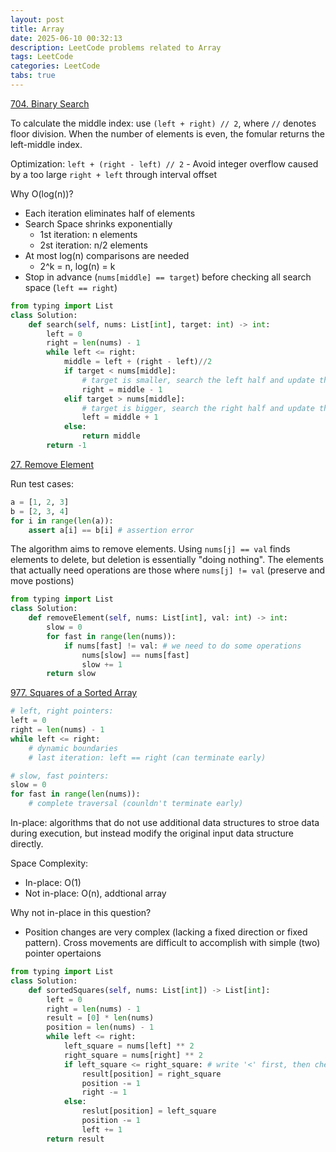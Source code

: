 ```yaml
---
layout: post
title: Array
date: 2025-06-10 00:32:13
description: LeetCode problems related to Array
tags: LeetCode
categories: LeetCode
tabs: true
---
```

[704. Binary Search](https://leetcode.com/problems/binary-search/description/)

To calculate the middle index: use `(left + right) // 2`, where `//` denotes floor division. When the number of elements is even, the fomular returns the left-middle index.

Optimization: `left + (right - left) // 2` - Avoid integer overflow caused by a too large `right + left` through interval offset

Why O(log(n))?
- Each iteration eliminates half of elements
- Search Space shrinks exponentially
    - 1st iteration: n elements
    - 2st iteration: n/2 elements
- At most log(n) comparisons are needed
    - 2^k = n, log(n) = k
- Stop in advance (`nums[middle] == target`) before checking all search space (`left == right`)

```python
from typing import List
class Solution:
    def search(self, nums: List[int], target: int) -> int:
        left = 0
        right = len(nums) - 1
        while left <= right:
            middle = left + (right - left)//2
            if target < nums[middle]: 
                # target is smaller, search the left half and update the right boundary
                right = middle - 1
            elif target > nums[middle]: 
                # target is bigger, search the right half and update the left boundary
                left = middle + 1
            else:
                return middle
        return -1
```

[27. Remove Element](https://leetcode.com/problems/remove-element/description/)

Run test cases:
```python
a = [1, 2, 3]
b = [2, 3, 4]
for i in range(len(a)):
    assert a[i] == b[i] # assertion error
```

The algorithm aims to remove elements. Using `nums[j] == val` finds elements to delete, but deletion is essentially "doing nothing". The elements that actually need operations are those where `nums[j] != val` (preserve and move postions)

```python
from typing import List
class Solution:
    def removeElement(self, nums: List[int], val: int) -> int:
        slow = 0
        for fast in range(len(nums)):
            if nums[fast] != val: # we need to do some operations 
                nums[slow] == nums[fast]
                slow += 1
        return slow
```

[977. Squares of a Sorted Array](https://leetcode.com/problems/squares-of-a-sorted-array/description/)

```python
# left, right pointers:
left = 0
right = len(nums) - 1
while left <= right:
    # dynamic boundaries
    # last iteration: left == right (can terminate early)
```

```python
# slow, fast pointers:
slow = 0
for fast in range(len(nums)):
    # complete traversal (counldn't terminate early)
```

In-place: algorithms that do not use additional data structures to stroe data during execution, but instead modify the original input data structure directly.

Space Complexity:
 - In-place: O(1)
 - Not in-place: O(n), addtional array   

Why not in-place in this question?
 - Position changes are very complex (lacking a fixed direction or fixed pattern). Cross movements are difficult to accomplish with simple (two) pointer opertaions

```python
from typing import List
class Solution:
    def sortedSquares(self, nums: List[int]) -> List[int]:
        left = 0
        right = len(nums) - 1
        result = [0] * len(nums)
        position = len(nums) - 1
        while left <= right:
            left_square = nums[left] ** 2
            right_square = nums[right] ** 2
            if left_square <= right_square: # write '<' first, then check whether '=' works 
                result[position] = right_square
                position -= 1
                right -= 1
            else:
                reslut[position] = left_square
                position -= 1
                left += 1
        return result
```



